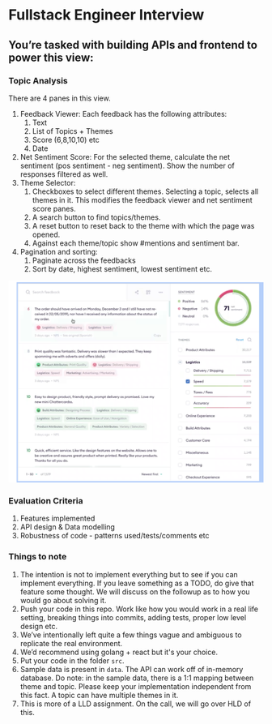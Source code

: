 # Fullstack Engineer Interview

## You’re tasked with building APIs and frontend to power this view:

### Topic Analysis

There are 4 panes in this view.

1.  Feedback Viewer: Each feedback has the following attributes:
    1. Text
    2. List of Topics + Themes
    3. Score (6,8,10,10) etc
    4. Date
2.  Net Sentiment Score: For the selected theme, calculate the net sentiment (pos sentiment - neg sentiment). Show the number of responses filtered as well.
3.  Theme Selector:
    1. Checkboxes to select different themes. Selecting a topic, selects all themes in it. This modifies the feedback viewer and net sentiment score panes.
    2. A search button to find topics/themes.
    3. A reset button to reset back to the theme with which the page was opened.
    4. Against each theme/topic show #mentions and sentiment bar.
4.  Pagination and sorting:
    1. Paginate across the feedbacks
    2. Sort by date, highest sentiment, lowest sentiment etc.

![alt text](images/topic_details.png "topic details")

### Evaluation Criteria

1.  Features implemented
2.  API design & Data modelling
3.  Robustness of code - patterns used/tests/comments etc

### Things to note

1. The intention is not to implement everything but to see if you can implement everything. If you leave something as a TODO, do give that feature some thought. We will discuss on the followup as to how you would go about solving it.
2. Push your code in this repo. Work like how you would work in a real life setting, breaking things into commits, adding tests, proper low level design etc.
3. We’ve intentionally left quite a few things vague and ambiguous to replicate the real environment.
4. We’d recommend using golang + react but it's your choice.
5. Put your code in the folder `src`.
6. Sample data is present in `data`. The API can work off of in-memory database. Do note: in the sample data, there is a 1:1 mapping between theme and topic. Please keep your implementation independent from this fact. A topic can have multiple themes in it.
7. This is more of a LLD assignment. On the call, we will go over HLD of this.
